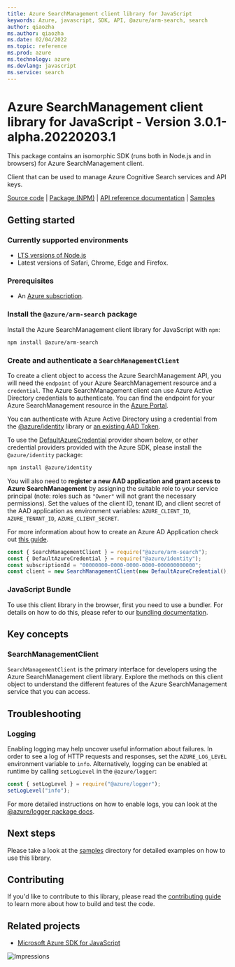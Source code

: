 ```yaml
---
title: Azure SearchManagement client library for JavaScript
keywords: Azure, javascript, SDK, API, @azure/arm-search, search
author: qiaozha
ms.author: qiaozha
ms.date: 02/04/2022
ms.topic: reference
ms.prod: azure
ms.technology: azure
ms.devlang: javascript
ms.service: search
---
```

# Azure SearchManagement client library for JavaScript - Version 3.0.1-alpha.20220203.1 


This package contains an isomorphic SDK (runs both in Node.js and in browsers) for Azure SearchManagement client.

Client that can be used to manage Azure Cognitive Search services and API keys.

[Source code](https://github.com/Azure/azure-sdk-for-js/tree/main/sdk/search/arm-search) |
[Package (NPM)](https://www.npmjs.com/package/@azure/arm-search) |
[API reference documentation](https://docs.microsoft.com/javascript/api/@azure/arm-search) |
[Samples](https://github.com/Azure-Samples/azure-samples-js-management)

## Getting started

### Currently supported environments

- [LTS versions of Node.js](https://nodejs.org/about/releases/)
- Latest versions of Safari, Chrome, Edge and Firefox.

### Prerequisites

- An [Azure subscription][azure_sub].

### Install the `@azure/arm-search` package

Install the Azure SearchManagement client library for JavaScript with `npm`:

```bash
npm install @azure/arm-search
```

### Create and authenticate a `SearchManagementClient`

To create a client object to access the Azure SearchManagement API, you will need the `endpoint` of your Azure SearchManagement resource and a `credential`. The Azure SearchManagement client can use Azure Active Directory credentials to authenticate.
You can find the endpoint for your Azure SearchManagement resource in the [Azure Portal][azure_portal].

You can authenticate with Azure Active Directory using a credential from the [@azure/identity][azure_identity] library or [an existing AAD Token](https://github.com/Azure/azure-sdk-for-js/blob/master/sdk/identity/identity/samples/AzureIdentityExamples.md#authenticating-with-a-pre-fetched-access-token).

To use the [DefaultAzureCredential][defaultazurecredential] provider shown below, or other credential providers provided with the Azure SDK, please install the `@azure/identity` package:

```bash
npm install @azure/identity
```

You will also need to **register a new AAD application and grant access to Azure SearchManagement** by assigning the suitable role to your service principal (note: roles such as `"Owner"` will not grant the necessary permissions).
Set the values of the client ID, tenant ID, and client secret of the AAD application as environment variables: `AZURE_CLIENT_ID`, `AZURE_TENANT_ID`, `AZURE_CLIENT_SECRET`.

For more information about how to create an Azure AD Application check out [this guide](https://docs.microsoft.com/azure/active-directory/develop/howto-create-service-principal-portal).

```javascript
const { SearchManagementClient } = require("@azure/arm-search");
const { DefaultAzureCredential } = require("@azure/identity");
const subscriptionId = "00000000-0000-0000-0000-000000000000";
const client = new SearchManagementClient(new DefaultAzureCredential(), subscriptionId);
```


### JavaScript Bundle
To use this client library in the browser, first you need to use a bundler. For details on how to do this, please refer to our [bundling documentation](https://aka.ms/AzureSDKBundling).

## Key concepts

### SearchManagementClient

`SearchManagementClient` is the primary interface for developers using the Azure SearchManagement client library. Explore the methods on this client object to understand the different features of the Azure SearchManagement service that you can access.

## Troubleshooting

### Logging

Enabling logging may help uncover useful information about failures. In order to see a log of HTTP requests and responses, set the `AZURE_LOG_LEVEL` environment variable to `info`. Alternatively, logging can be enabled at runtime by calling `setLogLevel` in the `@azure/logger`:

```javascript
const { setLogLevel } = require("@azure/logger");
setLogLevel("info");
```

For more detailed instructions on how to enable logs, you can look at the [@azure/logger package docs](https://github.com/Azure/azure-sdk-for-js/tree/main/sdk/core/logger).

## Next steps

Please take a look at the [samples](https://github.com/Azure-Samples/azure-samples-js-management) directory for detailed examples on how to use this library.

## Contributing

If you'd like to contribute to this library, please read the [contributing guide](https://github.com/Azure/azure-sdk-for-js/blob/main/CONTRIBUTING.md) to learn more about how to build and test the code.

## Related projects

- [Microsoft Azure SDK for JavaScript](https://github.com/Azure/azure-sdk-for-js)

![Impressions](https://azure-sdk-impressions.azurewebsites.net/api/impressions/azure-sdk-for-js%2Fsdk%2Fsearch%2Farm-search%2FREADME.png)

[azure_cli]: https://docs.microsoft.com/cli/azure
[azure_sub]: https://azure.microsoft.com/free/
[azure_sub]: https://azure.microsoft.com/free/
[azure_portal]: https://portal.azure.com
[azure_identity]: https://github.com/Azure/azure-sdk-for-js/tree/main/sdk/identity/identity
[defaultazurecredential]: https://github.com/Azure/azure-sdk-for-js/tree/main/sdk/identity/identity#defaultazurecredential

